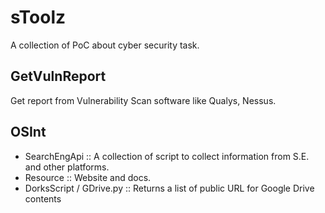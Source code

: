 # sToolz

A collection of PoC about cyber security task.

## GetVulnReport

Get report from Vulnerability Scan software like Qualys, Nessus.

## OSInt

* SearchEngApi :: A collection of script to collect information from S.E. and other platforms.
* Resource :: Website and docs.
* DorksScript / GDrive.py :: Returns a list of public URL for Google Drive contents
